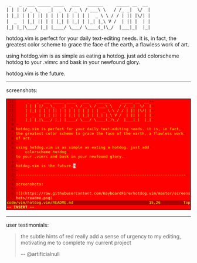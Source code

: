      _   _  ___ _____ ____   ___   ______     _____ __  __ 
    | | | |/ _ \_   _|  _ \ / _ \ / ___\ \   / /_ _|  \/  |
    | |_| | | | || | | | | | | | | |  _ \ \ / / | || |\/| |
    |  _  | |_| || | | |_| | |_| | |_| |_\ V /  | || |  | |
    |_| |_|\___/ |_| |____/ \___/ \____(_)\_/  |___|_|  |_|

hotdog.vim is perfect for your daily text-editing needs. it is, in fact,
the greatest color scheme to grace the face of the earth, a flawless work
of art.

using hotdog.vim is as simple as eating a hotdog. just add
    colorscheme hotdog
to your .vimrc and bask in your newfound glory.

hotdog.vim is the future.

--------------------------------------------------------------------------

screenshots:

![](https://raw.githubusercontent.com/KeyboardFire/hotdog.vim/master/screenshots/readme.png)

--------------------------------------------------------------------------

user testimonials:

> the subtle hints of red really add a sense of urgency to my editing,
> motivating me to complete my current project
>
> -- @artificialnull
